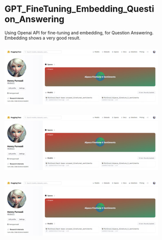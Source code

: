 # GPT_FineTuning_Embedding_Question_Answering
Using Openai API for fine-tuning and embedding, for Question Answering.
Embedding shows a very good result.

![Image description](https://github.com/hennypurwadi/Bert_FineTune_Sentiment_Analysis/blob/main/images/SaveModel_Tokenizer_To_HuggingFace.jpg?raw=true)
---
![Image description](https://github.com/hennypurwadi/Bert_FineTune_Sentiment_Analysis/blob/main/images/SaveModel_Tokenizer_To_HuggingFace.jpg?raw=true)
---
![Image description](https://github.com/hennypurwadi/Bert_FineTune_Sentiment_Analysis/blob/main/images/SaveModel_Tokenizer_To_HuggingFace.jpg?raw=true)
---
